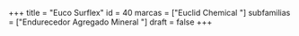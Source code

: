 +++
title = "Euco Surflex"
id = 40
marcas = ["Euclid Chemical "]
subfamilias = ["Endurecedor Agregado Mineral "]
draft = false
+++

<!--more-->